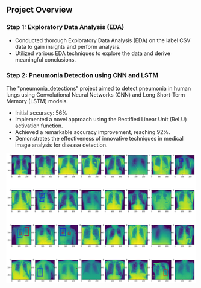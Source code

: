 ## Project Overview

### Step 1: Exploratory Data Analysis (EDA)
- Conducted thorough Exploratory Data Analysis (EDA) on the label CSV data to gain insights and perform analysis.
- Utilized various EDA techniques to explore the data and derive meaningful conclusions.

### Step 2: Pneumonia Detection using CNN and LSTM
The "pneumonia_detections" project aimed to detect pneumonia in human lungs using Convolutional Neural Networks (CNN) and Long Short-Term Memory (LSTM) models.
- Initial accuracy: 56%
- Implemented a novel approach using the Rectified Linear Unit (ReLU) activation function.
- Achieved a remarkable accuracy improvement, reaching 92%.
- Demonstrates the effectiveness of innovative techniques in medical image analysis for disease detection.

![Output Image](https://github.com/AI-With-Sajid/pneumonia_detections/blob/main/output.png)
